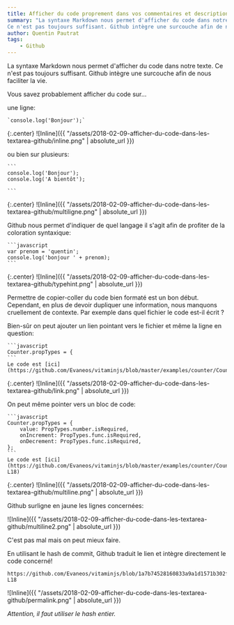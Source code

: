 ```yaml
---
title: Afficher du code proprement dans vos commentaires et descriptions sur Github
summary: "La syntaxe Markdown nous permet d'afficher du code dans notre texte.
Ce n'est pas toujours suffisant. Github intègre une surcouche afin de nous faciliter la vie."
author: Quentin Pautrat
tags:
    - Github
---
```


La syntaxe Markdown nous permet d'afficher du code dans notre texte.
Ce n'est pas toujours suffisant. Github intègre une surcouche afin de nous faciliter la vie.

Vous savez probablement afficher du code sur...

une ligne:

    `console.log('Bonjour');`

{:.center}
![Inline]({{ "/assets/2018-02-09-afficher-du-code-dans-les-textarea-github/inline.png" | absolute_url }})

ou bien sur plusieurs:

    ```
    console.log('Bonjour');
    console.log('A bientôt');

    ```

{:.center}
![Inline]({{ "/assets/2018-02-09-afficher-du-code-dans-les-textarea-github/multiligne.png" | absolute_url }})

Github nous permet d'indiquer de quel langage il s'agit afin de profiter de la coloration syntaxique:

    ```javascript
    var prenom = 'quentin';
    console.log('bonjour ' + prenom);
    ```

{:.center}
![Inline]({{ "/assets/2018-02-09-afficher-du-code-dans-les-textarea-github/typehint.png" | absolute_url }})

Permettre de copier-coller du code bien formaté est un bon début.
Cependant, en plus de devoir dupliquer une information, nous manquons cruellement de contexte.
Par exemple dans quel fichier le code est-il écrit ?

Bien-sûr on peut ajouter un lien pointant vers le fichier et même la ligne en question:

    ```javascript
    Counter.propTypes = {
    ```
    Le code est [ici](https://github.com/Evaneos/vitaminjs/blob/master/examples/counter/Counter/index.jsx#L14)

{:.center}
![Inline]({{ "/assets/2018-02-09-afficher-du-code-dans-les-textarea-github/link.png" | absolute_url }})

On peut même pointer vers un bloc de code:

    ```javascript
    Counter.propTypes = {
        value: PropTypes.number.isRequired,
        onIncrement: PropTypes.func.isRequired,
        onDecrement: PropTypes.func.isRequired,
    };
    ```
    Le code est [ici](https://github.com/Evaneos/vitaminjs/blob/master/examples/counter/Counter/index.jsx#L14-L18)


{:.center}
![Inline]({{ "/assets/2018-02-09-afficher-du-code-dans-les-textarea-github/multiline.png" | absolute_url }})

Github surligne en jaune les lignes concernées:

![Inline]({{ "/assets/2018-02-09-afficher-du-code-dans-les-textarea-github/multiline2.png" | absolute_url }})



C'est pas mal mais on peut mieux faire.

En utilisant le hash de commit, Github traduit le lien et intègre directement le code concerné!

    https://github.com/Evaneos/vitaminjs/blob/1a7b74528160833a9a1d1571b302f1c920f1951f/examples/counter/Counter/index.jsx#L14-L18

![Inline]({{ "/assets/2018-02-09-afficher-du-code-dans-les-textarea-github/permalink.png" | absolute_url }})

_Attention, il faut utiliser le hash entier._


